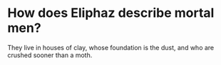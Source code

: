 # How does Eliphaz describe mortal men?

They live in houses of clay, whose foundation is the dust, and who are crushed sooner than a moth.
